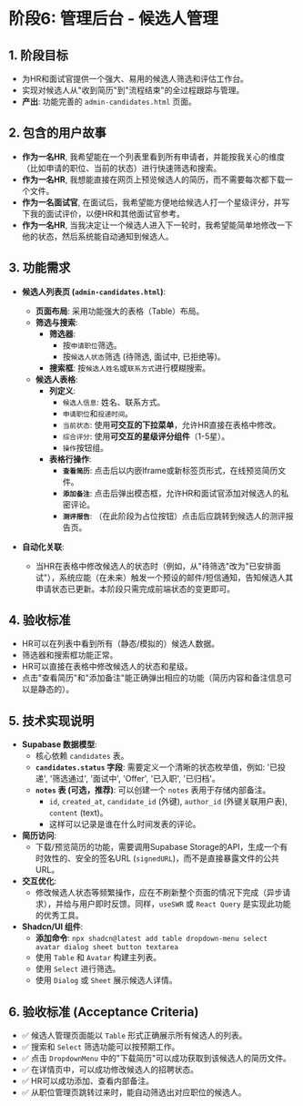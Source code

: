 # 阶段6: 管理后台 - 候选人管理

## 1. 阶段目标
- 为HR和面试官提供一个强大、易用的候选人筛选和评估工作台。
- 实现对候选人从"收到简历"到"流程结束"的全过程跟踪与管理。
- **产出**: 功能完善的 `admin-candidates.html` 页面。

## 2. 包含的用户故事
- **作为一名HR**, 我希望能在一个列表里看到所有申请者，并能按我关心的维度（比如申请的职位、当前的状态）进行快速筛选和搜索。
- **作为一名HR**, 我想能直接在网页上预览候选人的简历，而不需要每次都下载一个文件。
- **作为一名面试官**, 在面试后，我希望能方便地给候选人打一个星级评分，并写下我的面试评价，以便HR和其他面试官参考。
- **作为一名HR**, 当我决定让一个候选人进入下一轮时，我希望能简单地修改一下他的状态，然后系统能自动通知到候选人。

## 3. 功能需求
- **候选人列表页 (`admin-candidates.html`)**:
    - **页面布局**: 采用功能强大的表格（Table）布局。
    - **筛选与搜索**:
        - **筛选器**:
            - 按`申请职位`筛选。
            - 按`候选人状态`筛选 (待筛选, 面试中, 已拒绝等)。
        - **搜索框**: 按`候选人姓名`或`联系方式`进行模糊搜索。
    - **候选人表格**:
        - **列定义**:
            - `候选人信息`: 姓名、联系方式。
            - `申请职位`和`投递时间`。
            - `当前状态`: 使用**可交互的下拉菜单**，允许HR直接在表格中修改。
            - `综合评分`: 使用**可交互的星级评分组件**（1-5星）。
            - `操作`按钮组。
        - **表格行操作**:
            - **`查看简历`**: 点击后以内嵌Iframe或新标签页形式，在线预览简历文件。
            - **`添加备注`**: 点击后弹出模态框，允许HR和面试官添加对候选人的私密评论。
            - **`测评报告`**: （在此阶段为占位按钮）点击后应跳转到候选人的测评报告页。

- **自动化关联**:
    - 当HR在表格中修改候选人的状态时（例如，从"待筛选"改为"已安排面试"），系统应能（在未来）触发一个预设的邮件/短信通知，告知候选人其申请状态已更新。本阶段只需完成前端状态的变更即可。

## 4. 验收标准
- HR可以在列表中看到所有（静态/模拟的）候选人数据。
- 筛选器和搜索框功能正常。
- HR可以直接在表格中修改候选人的状态和星级。
- 点击"查看简历"和"添加备注"能正确弹出相应的功能（简历内容和备注信息可以是静态的）。

## 5. 技术实现说明
- **Supabase 数据模型**:
    - 核心依赖 `candidates` 表。
    - **`candidates.status` 字段**: 需要定义一个清晰的状态枚举值，例如: '已投递', '筛选通过', '面试中', 'Offer', '已入职', '已归档'。
    - **`notes` 表 (可选，推荐)**: 可以创建一个 `notes` 表用于存储内部备注。
        - `id`, `created_at`, `candidate_id` (外键), `author_id` (外键关联用户表), `content` (text)。
        - 这样可以记录是谁在什么时间发表的评论。
- **简历访问**:
    - 下载/预览简历的功能，需要调用Supabase Storage的API，生成一个有时效性的、安全的签名URL (`signedURL`)，而不是直接暴露文件的公共URL。
- **交互优化**:
    - 修改候选人状态等频繁操作，应在不刷新整个页面的情况下完成（异步请求），并给与用户即时反馈。同样，`useSWR` 或 `React Query` 是实现此功能的优秀工具。
- **Shadcn/UI 组件**:
    - **添加命令**: `npx shadcn@latest add table dropdown-menu select avatar dialog sheet button textarea`
    - 使用 `Table` 和 `Avatar` 构建主列表。
    - 使用 `Select` 进行筛选。
    - 使用 `Dialog` 或 `Sheet` 展示候选人详情。

## 6. 验收标准 (Acceptance Criteria)
- ✅ 候选人管理页面能以 `Table` 形式正确展示所有候选人的列表。
- ✅ 搜索和 `Select` 筛选功能可以按预期工作。
- ✅ 点击 `DropdownMenu` 中的"下载简历"可以成功获取到该候选人的简历文件。
- ✅ 在详情页中，可以成功修改候选人的招聘状态。
- ✅ HR可以成功添加、查看内部备注。
- ✅ 从职位管理页跳转过来时，能自动筛选出对应职位的候选人。 